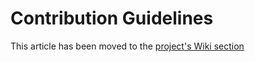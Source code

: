 # Contribution Guidelines
This article has been moved to the [project's Wiki section](https://github.com/XFox111/PasswordGeneratorExtension/wiki/Contribution-Guidelines)
